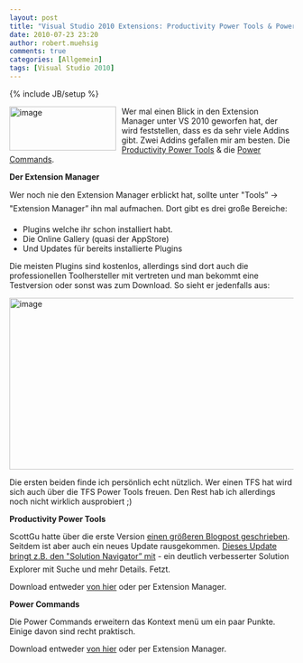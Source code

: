 ```yaml
---
layout: post
title: "Visual Studio 2010 Extensions: Productivity Power Tools & Power Commands"
date: 2010-07-23 23:20
author: robert.muehsig
comments: true
categories: [Allgemein]
tags: [Visual Studio 2010]
---
```

{% include JB/setup %}
<p><a href="{{BASE_PATH}}/assets/wp-images/image1009.png"><img style="border-bottom: 0px; border-left: 0px; margin: 0px 10px 0px 0px; display: inline; border-top: 0px; border-right: 0px" title="image" border="0" alt="image" align="left" src="{{BASE_PATH}}/assets/wp-images/image_thumb193.png" width="189" height="78" /></a> Wer mal einen Blick in den Extension Manager unter VS 2010 geworfen hat, der wird feststellen, dass es da sehr viele Addins gibt. Zwei Addins gefallen mir am besten. Die <a href="http://visualstudiogallery.msdn.microsoft.com/en-us/d0d33361-18e2-46c0-8ff2-4adea1e34fef">Productivity Power Tools</a> &amp; die <a href="http://visualstudiogallery.msdn.microsoft.com/en-us/e5f41ad9-4edc-4912-bca3-91147db95b99">Power Commands</a>.</p>  <p><strong>Der Extension Manager</strong></p>  <p>Wer noch nie den Extension Manager erblickt hat, sollte unter "Tools” -&gt; "Extension Manager” ihn mal aufmachen. Dort gibt es drei große Bereiche:</p>  <ul>   <li>Plugins welche ihr schon installiert habt. </li>    <li>Die Online Gallery (quasi der AppStore)</li>    <li>Und Updates für bereits installierte Plugins</li> </ul>  <p>Die meisten Plugins sind kostenlos, allerdings sind dort auch die professionellen Toolhersteller mit vertreten und man bekommt eine Testversion oder sonst was zum Download. So sieht er jedenfalls aus:</p>  <p><a href="{{BASE_PATH}}/assets/wp-images/image1010.png"><img style="border-bottom: 0px; border-left: 0px; display: inline; border-top: 0px; border-right: 0px" title="image" border="0" alt="image" src="{{BASE_PATH}}/assets/wp-images/image_thumb194.png" width="530" height="304" /></a> </p>  <p>Die ersten beiden finde ich persönlich echt nützlich. Wer einen TFS hat wird sich auch über die TFS Power Tools freuen. Den Rest hab ich allerdings noch nicht wirklich ausprobiert ;)</p>  <p><strong>Productivity Power Tools</strong></p>  <p>ScottGu hatte über die erste Version <a href="http://weblogs.asp.net/scottgu/archive/2010/06/09/visual-studio-2010-productivity-power-tool-extensions.aspx">einen größeren Blogpost geschrieben</a>. Seitdem ist aber auch ein neues Update rausgekommen. <a href="http://blogs.msdn.com/b/visualstudio/archive/2010/07/20/solution-navigator-blog-post.aspx">Dieses Update bringt z.B. den "Solution Navigator” mit</a> - ein deutlich verbesserter Solution Explorer mit Suche und mehr Details. Fetzt.</p>  <p>Download entweder <a href="http://visualstudiogallery.msdn.microsoft.com/en-us/d0d33361-18e2-46c0-8ff2-4adea1e34fef">von hier</a> oder per Extension Manager.</p>  <p><strong>Power Commands</strong></p>  <p>Die Power Commands erweitern das Kontext menü um ein paar Punkte. Einige davon sind recht praktisch.</p>  <p>Download entweder <a href="http://visualstudiogallery.msdn.microsoft.com/en-us/e5f41ad9-4edc-4912-bca3-91147db95b99">von hier</a> oder per Extension Manager.</p>
